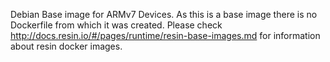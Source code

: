Debian Base image for ARMv7 Devices. As this is a base image there is no Dockerfile from which it was created.
Please check http://docs.resin.io/#/pages/runtime/resin-base-images.md for information about resin docker images.
